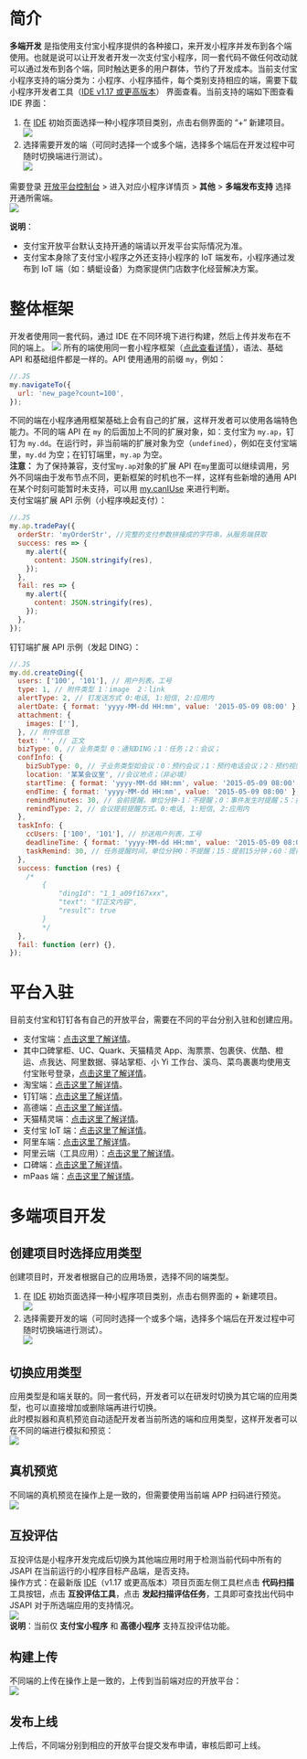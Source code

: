 # 简介

**多端开发** 是指使用支付宝小程序提供的各种接口，来开发小程序并发布到各个端使用。也就是说可以让开发者开发一次支付宝小程序，同一套代码不做任何改动就可以通过发布到各个端，同时触达更多的用户群体，节约了开发成本。当前支付宝小程序支持的端分类为：小程序、小程序插件，每个类别支持相应的端，需要下载 小程序开发者工具（[IDE v1.17 或更高版本](https://opendocs.alipay.com/mini/ide/overview)） 界面查看。当前支持的端如下图查看 IDE 界面：

1. 在 [IDE](https://opendocs.alipay.com/mini/ide/download) 初始页面选择一种小程序项目类别，点击右侧界面的 “+” 新建项目。<br />![](https://cdn.nlark.com/yuque/0/2022/png/179989/1645497119350-c7dec339-d452-48b0-94d3-ee9e331ab08f.png) <br />
1. 选择需要开发的端（可同时选择一个或多个端，选择多个端后在开发过程中可随时切换端进行测试）。<br />![](https://cdn.nlark.com/yuque/0/2022/png/179989/1646475015820-8482464e-9708-4baf-bd38-b9b2dcb3c47b.png) <br />

需要登录 [开放平台控制台](https://open.alipay.com/platform/developerIndex.htm) > 进入对应小程序详情页 > **其他** > **多端发布支持** 选择开通所需端。<br />![](https://cdn.nlark.com/yuque/0/2022/png/179989/1661327802459-e9a8e03c-f00f-4fd6-8419-79d4a7934547.png)

**说明**：

- 支付宝开放平台默认支持开通的端请以开发平台实际情况为准。
- 支付宝本身除了支付宝小程序之外还支持小程序的 IoT 端发布，小程序通过发布到 IoT 端（如：蜻蜓设备）为商家提供门店数字化经营解决方案。<br />

# 整体框架

开发者使用同一套代码，通过 IDE 在不同环境下进行构建，然后上传并发布在不同的端上。 ![](http://mdn.alipayobjects.com/afts/img/A*eL1FR5NXYe8AAAAAAAAAAAAAAa8wAA/original?bz=openpt_doc&t=qjfFLrwHFOehnhbTbB6wAgAAAABkMK8AAAAA#align=left&display=inline&height=588&margin=%5Bobject%20Object%5D&originHeight=588&originWidth=500&status=done&style=none&width=500) 所有的端使用同一套小程序框架（[点此查看详情](https://opendocs.alipay.com/mini/framework/overview)），语法、基础 API 和基础组件都是一样的。API 使用通用的前缀 `my`，例如：

```javascript
//.JS
my.navigateTo({
  url: 'new_page?count=100',
});
```

不同的端在小程序通用框架基础上会有自己的扩展，这样开发者可以使用各端特色能力。不同的端 API 在 `my` 的后面加上不同的扩展对象，如：支付宝为 `my.ap`，钉钉为 `my.dd`。在运行时，非当前端的扩展对象为空（`undefined`），例如在支付宝端里，`my.dd` 为空；在钉钉端里，`my.ap` 为空。<br />**注意：** 为了保持兼容，支付宝`my.ap`对象的扩展 API 在`my`里面可以继续调用，另外不同端由于发布节点不同，更新框架的时机也不一样，这样有些新增的通用 API 在某个时刻可能暂时未支持，可以用 [my.canIUse](https://opendocs.alipay.com/mini/api/can-i-use) 来进行判断。<br /> 支付宝端扩展 API 示例（小程序唤起支付）：

```javascript
//.JS
my.ap.tradePay({
  orderStr: 'myOrderStr', //完整的支付参数拼接成的字符串，从服务端获取
  success: res => {
    my.alert({
      content: JSON.stringify(res),
    });
  },
  fail: res => {
    my.alert({
      content: JSON.stringify(res),
    });
  },
});
```

钉钉端扩展 API 示例（发起 DING）：

```javascript
//.JS
my.dd.createDing({
  users: ['100', '101'], // 用户列表，工号
  type: 1, // 附件类型 1：image  2：link
  alertType: 2, // 钉发送方式 0:电话, 1:短信, 2:应用内
  alertDate: { format: 'yyyy-MM-dd HH:mm', value: '2015-05-09 08:00' },
  attachment: {
    images: [''],
  }, // 附件信息
  text: '', // 正文
  bizType: 0, // 业务类型 0：通知DING；1：任务；2：会议；
  confInfo: {
    bizSubType: 0, // 子业务类型如会议：0：预约会议；1：预约电话会议；2：预约视频会议；（注：目前只有会议才有子业务类型）
    location: '某某会议室', //会议地点；（非必填）
    startTime: { format: 'yyyy-MM-dd HH:mm', value: '2015-05-09 08:00' }, // 会议开始时间
    endTime: { format: 'yyyy-MM-dd HH:mm', value: '2015-05-09 08:00' }, // 会议结束时间
    remindMinutes: 30, // 会前提醒。单位分钟-1：不提醒；0：事件发生时提醒；5：提前5分钟；15：提前15分钟；30：提前30分钟；60：提前1个小时；1440：提前一天；
    remindType: 2, // 会议提前提醒方式。0:电话, 1:短信, 2:应用内
  },
  taskInfo: {
    ccUsers: ['100', '101'], // 抄送用户列表，工号
    deadlineTime: { format: 'yyyy-MM-dd HH:mm', value: '2015-05-09 08:00' }, // 任务截止时间
    taskRemind: 30, // 任务提醒时间，单位分钟0：不提醒；15：提前15分钟；60：提前1个小时；180：提前3个小时；1440：提前一天；
  },
  success: function (res) {
    /*
        {
            "dingId": "1_1_a09f167xxx",
            "text": "钉正文内容",
            "result": true
        }
        */
  },
  fail: function (err) {},
});
```

# 平台入驻

目前支付宝和钉钉各有自己的开放平台，需要在不同的平台分别入驻和创建应用。

- 支付宝端：[点击这里了解详情](https://opendocs.alipay.com/mini/introduce)。
- 其中口碑掌柜、UC、Quark、天猫精灵 App、淘票票、包裹侠、优酷、橙运、点我达、阿里数据、驿站掌柜、小 Yi 工作台、溪鸟、菜鸟裹裹均使用支付宝账号登录，[点击这里了解详情](https://opendocs.alipay.com/mini/introduce)。
- 淘宝端：[点击这里了解详情](https://miniapp.open.taobao.com/docV3.htm?docId=119114&docType=1&tag=dev)。
- 钉钉端：[点击这里了解详情](https://open-doc.dingtalk.com/microapp/personnal/fdzxvg)。
- 高德端：[点击这里了解详情](https://lbs.amap.com/)。
- 天猫精灵端：[点击这里了解详情](https://www.yuque.com/qw5nze/dgq1rx/fft03z)。
- 支付宝 IoT 端：[点击这里了解详情](https://opendocs.alipay.com/iot/multi-platform/vcs0fv)。
- 阿里车端：[点击这里了解详情](https://miniapp.alios.cn/#/document/info?path=%E6%96%B0%E6%89%8B%E6%8C%87%E5%8D%97/%E5%BC%80%E5%8F%91%E5%87%86%E5%A4%87/%E5%BC%80%E5%8F%91%E8%80%85%E5%85%A5%E9%A9%BB)。
- 阿里云端（工具应用）：[点击这里了解详情](https://help.aliyun.com/document_detail/163282.html?spm=a2c4g.11186623.6.566.2620a7232Y9xTW)。
- 口碑端：[点击这里了解详情](https://opendocs.alipay.com/mini/ide/koubei)。
- mPaas 端：[点击这里了解详情](https://help.aliyun.com/document_detail/172408.html?spm=a2c4g.11186623.2.19.309e2e0bdPYChX)。

# 多端项目开发

## 创建项目时选择应用类型

创建项目时，开发者根据自己的应用场景，选择不同的端类型。

1. 在 [IDE](https://opendocs.alipay.com/mini/ide/download) 初始页面选择一种小程序项目类别，点击右侧界面的 + 新建项目。<br />![](https://cdn.nlark.com/yuque/0/2022/png/179989/1645497119350-c7dec339-d452-48b0-94d3-ee9e331ab08f.png) <br />
1. 选择需要开发的端（可同时选择一个或多个端，选择多个端后在开发过程中可随时切换端进行测试）。<br />![](https://cdn.nlark.com/yuque/0/2022/png/179989/1646475015820-8482464e-9708-4baf-bd38-b9b2dcb3c47b.png) <br />

## 切换应用类型

应用类型是和端关联的。同一套代码，开发者可以在研发时切换为其它端的应用类型，也可以直接增加或删除端再进行切换。<br />此时模拟器和真机预览自动适配开发者当前所选的端和应用类型，这样开发者可以在不同的端进行模拟和预览：<br />![](http://mdn.alipayobjects.com/afts/img/A*CYfdQrS9rjEAAAAAAAAAAAAAAa8wAA/original?bz=openpt_doc&t=NJqxhzZH-Em8i8Lq5f4i7QAAAABkMK8AAAAA#align=left&display=inline&height=642&margin=%5Bobject%20Object%5D&originHeight=642&originWidth=1806&status=done&style=none&width=1806)

## 真机预览

不同端的真机预览在操作上是一致的，但需要使用当前端 APP 扫码进行预览。<br />![](https://cdn.nlark.com/lark/0/2018/png/71/1534131204065-3e701aa0-68ed-427d-a4af-a0f33aeecf5a.png#align=left&display=inline&height=522&margin=%5Bobject%20Object%5D&originHeight=1727&originWidth=2467&status=done&style=none&width=746)

## 互投评估

互投评估是小程序开发完成后切换为其他端应用时用于检测当前代码中所有的 JSAPI 在当前运行的小程序目标产品端，是否支持。<br />操作方式：在最新版 [IDE](https://opendocs.alipay.com/mini/ide/download)（v1.17 或更高版本）项目页面左侧工具栏点击 **代码扫描** 工具按钮，点击 **互投评估工具**，点击 **发起扫描评估任务**，工具即可查找出代码中 JSAPI 对于所选端应用的支持情况。<br />![](http://mdn.alipayobjects.com/afts/img/A*GLDaRqYlXfAAAAAAAAAAAAAAAa8wAA/original?bz=openpt_doc&t=OUcAVbJgH1XQ7mv1fgPPFwAAAABkMK8AAAAA#align=left&display=inline&height=704&margin=%5Bobject%20Object%5D&originHeight=704&originWidth=1059&status=done&style=none&width=1059)<br />**说明**：当前仅 **支付宝小程序** 和 **高德小程序** 支持互投评估功能。

## 构建上传

不同端的上传在操作上是一致的，上传到当前端对应的开放平台：<br />![](https://cdn.nlark.com/lark/0/2018/png/71/1534131244642-c681d19a-0f21-4e74-ba8b-4e8ce4270647.png#align=left&display=inline&height=526&margin=%5Bobject%20Object%5D&originHeight=1744&originWidth=2473&status=done&style=none&width=746)

## 发布上线

上传后，不同端分别到相应的开放平台提交发布申请，审核后即可上线。
